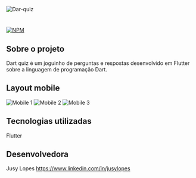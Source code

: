 ![Dar-quiz](https://github.com/jusylopes/quiz-dart/blob/main/assets/images/dart-quiz.png?raw=true)

# 
[![NPM](https://img.shields.io/npm/l/react)](https://github.com/jusylopes/quiz-dart/blob/main/LICENSE) 

## Sobre o projeto

Dart quiz é um joguinho de perguntas e respostas desenvolvido em Flutter sobre a linguagem de programação Dart.


## Layout mobile
![Mobile 1](https://raw.githubusercontent.com/jusylopes/quiz-dart/main/assets/images/Screenshot_1.png) ![Mobile 2](https://raw.githubusercontent.com/jusylopes/quiz-dart/main/assets/images/Screenshot_2.png) ![Mobile 3](https://github.com/jusylopes/quiz-dart/blob/main/assets/images/Screenshot_3.png?raw=true)

## Tecnologias utilizadas

Flutter


## Desenvolvedora

Jusy Lopes
https://www.linkedin.com/in/jusylopes
